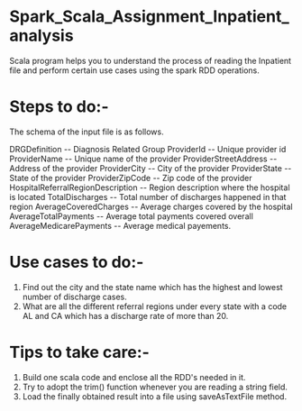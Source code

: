 # Spark_Scala_Assignment_Inpatient_analysis
Scala program helps you to understand the process of reading the Inpatient file and perform certain use cases using the spark RDD operations.

Steps to do:-
=============

The schema of the input file is as follows.

DRGDefinition -- Diagnosis Related Group
ProviderId -- Unique provider id 
ProviderName -- Unique name of the provider
ProviderStreetAddress -- Address of the provider 
ProviderCity -- City of the provider
ProviderState -- State of the provider 
ProviderZipCode -- Zip code of the provider 
HospitalReferralRegionDescription -- Region description where the hospital is located
TotalDischarges -- Total number of discharges happened in that region
AverageCoveredCharges -- Average charges covered by the hospital 
AverageTotalPayments -- Average total payments covered overall
AverageMedicarePayments -- Average medical payements.

Use cases to do:-
==================

1. Find out the city and the state name which has the highest and lowest number of discharge cases.     
2. What are all the different referral regions under every state with a code AL and CA which has a discharge rate of more than 20.

Tips to take care:-
===================

1. Build one scala code and enclose all the RDD's needed in it.
2. Try to adopt the trim() function whenever you are reading a string field.
3. Load the finally obtained result into a file using saveAsTextFile method.
